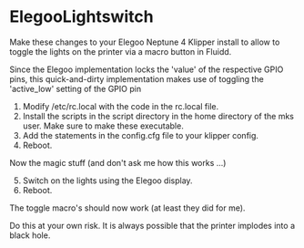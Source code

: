 # ElegooLightswitch

Make these changes to your Elegoo Neptune 4 Klipper install to allow to toggle the lights on the printer via a macro button in Fluidd.

Since the Elegoo implementation locks the 'value' of the respective GPIO pins, this quick-and-dirty implementation makes use of toggling the 'active_low' setting of the GPIO pin

1) Modify /etc/rc.local with the code in the rc.local file.
2) Install the scripts in the script directory in the home directory of the mks user. Make sure to make these executable.
3) Add the statements in the config.cfg file to your klipper config.
4) Reboot.

Now the magic stuff (and don't ask me how this works ...)

5) Switch on the lights using the Elegoo display.
6) Reboot.

The toggle macro's should now work (at least they did for me).

Do this at your own risk. It is always possible that the printer implodes into a black hole.  
